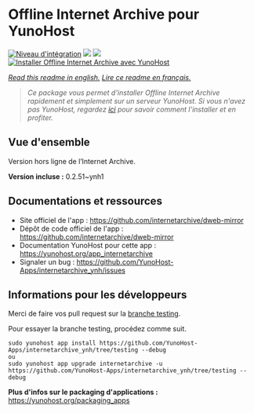 # Offline Internet Archive pour YunoHost

[![Niveau d'intégration](https://dash.yunohost.org/integration/internetarchive.svg)](https://dash.yunohost.org/appci/app/internetarchive) ![](https://ci-apps.yunohost.org/ci/badges/internetarchive.status.svg) ![](https://ci-apps.yunohost.org/ci/badges/internetarchive.maintain.svg)  
[![Installer Offline Internet Archive avec YunoHost](https://install-app.yunohost.org/install-with-yunohost.svg)](https://install-app.yunohost.org/?app=internetarchive)

*[Read this readme in english.](./README.md)*
*[Lire ce readme en français.](./README_fr.md)*

> *Ce package vous permet d'installer Offline Internet Archive rapidement et simplement sur un serveur YunoHost.
Si vous n'avez pas YunoHost, regardez [ici](https://yunohost.org/#/install) pour savoir comment l'installer et en profiter.*

## Vue d'ensemble

Version hors ligne de l’Internet Archive.

**Version incluse :** 0.2.51~ynh1



## Documentations et ressources

* Site officiel de l'app : https://github.com/internetarchive/dweb-mirror
* Dépôt de code officiel de l'app : https://github.com/internetarchive/dweb-mirror
* Documentation YunoHost pour cette app : https://yunohost.org/app_internetarchive
* Signaler un bug : https://github.com/YunoHost-Apps/internetarchive_ynh/issues

## Informations pour les développeurs

Merci de faire vos pull request sur la [branche testing](https://github.com/YunoHost-Apps/internetarchive_ynh/tree/testing).

Pour essayer la branche testing, procédez comme suit.
```
sudo yunohost app install https://github.com/YunoHost-Apps/internetarchive_ynh/tree/testing --debug
ou
sudo yunohost app upgrade internetarchive -u https://github.com/YunoHost-Apps/internetarchive_ynh/tree/testing --debug
```

**Plus d'infos sur le packaging d'applications :** https://yunohost.org/packaging_apps